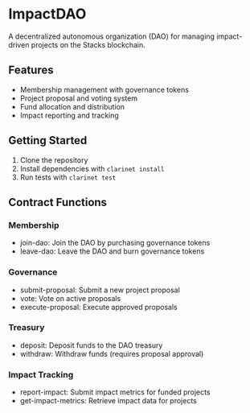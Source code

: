 # ImpactDAO

A decentralized autonomous organization (DAO) for managing impact-driven projects on the Stacks blockchain.

## Features
- Membership management with governance tokens
- Project proposal and voting system
- Fund allocation and distribution
- Impact reporting and tracking

## Getting Started
1. Clone the repository
2. Install dependencies with `clarinet install`
3. Run tests with `clarinet test`

## Contract Functions
### Membership
- join-dao: Join the DAO by purchasing governance tokens
- leave-dao: Leave the DAO and burn governance tokens

### Governance
- submit-proposal: Submit a new project proposal
- vote: Vote on active proposals
- execute-proposal: Execute approved proposals

### Treasury
- deposit: Deposit funds to the DAO treasury
- withdraw: Withdraw funds (requires proposal approval)

### Impact Tracking
- report-impact: Submit impact metrics for funded projects
- get-impact-metrics: Retrieve impact data for projects
